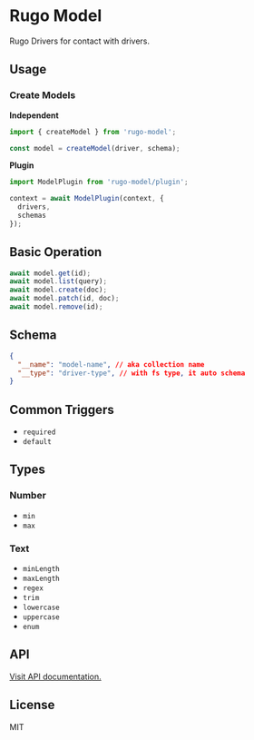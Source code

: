 # Rugo Model

Rugo Drivers for contact with drivers.

## Usage

### Create Models

**Independent**

```js
import { createModel } from 'rugo-model';

const model = createModel(driver, schema);
```

**Plugin**

```js
import ModelPlugin from 'rugo-model/plugin';

context = await ModelPlugin(context, { 
  drivers,
  schemas
});
```

## Basic Operation

```js
await model.get(id);
await model.list(query);
await model.create(doc);
await model.patch(id, doc);
await model.remove(id);
```

## Schema

```json
{
  "__name": "model-name", // aka collection name
  "__type": "driver-type", // with fs type, it auto schema
}
```

## Common Triggers

- `required`
- `default`

## Types

### Number

- `min`
- `max`

### Text

- `minLength`
- `maxLength`
- `regex`
- `trim`
- `lowercase`
- `uppercase`
- `enum`

## API

[Visit API documentation.](./docs/API.md)

## License

MIT